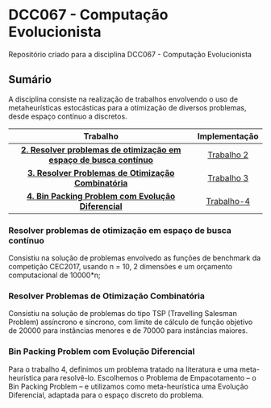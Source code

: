 # DCC067 - Computação Evolucionista
Repositório criado para a disciplina DCC067 - Computação Evolucionista

## Sumário
A disciplina consiste na realização de trabalhos envolvendo o uso de metaheurísticas estocásticas para a otimização de diversos problemas, desde espaço contínuo a discretos.

|                             **Trabalho**                            	| **Implementação** 	|
|:-------------------------------------------------------------------:	|:-----------------:	|
| [**2. Resolver problemas de otimização em espaço de busca contínuo**](#resolver-problemas-de-otimização-em-espaço-de-busca-contínuo) 	| [Trabalho 2](trabalho-2/)                  	|
| [**3. Resolver Problemas de Otimização Combinatória**](#resolver-problemas-de-otimização-combinatória)                	| [Trabalho 3](trabalho-3/)                   	|
| [**4. Bin Packing Problem com Evolução Diferencial**](#bin-packing-problem-com-evolução-diferencial)                                                                     	| [Trabalho-4](trabalho-4/)                  	| 

### Resolver problemas de otimização em espaço de busca contínuo
Consistiu na solução de problemas envolvedo as funções de benchmark da competição CEC2017, usando n = 10, 2 dimensões e um orçamento computacional de 10000*n;

### Resolver Problemas de Otimização Combinatória
Consistiu na solução de problemas do tipo TSP (Travelling Salesman Problem) assíncrono e síncrono, com limite de cálculo de função objetivo de 20000 para instâncias menores e de 70000 para instâncias maiores.

### Bin Packing Problem com Evolução Diferencial
Para o trabalho 4, definimos um problema tratado na literatura e uma meta-heurística para resolvê-lo. 
Escolhemos o Problema de Empacotamento – o Bin Packing Problem – e utilizamos como meta-heurística uma Evolução Diferencial, adaptada para o espaço discreto do problema.
